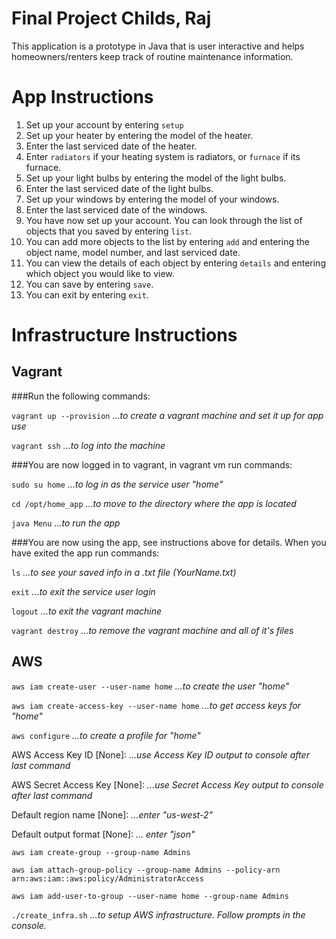 Final Project Childs, Raj
=========================

This application is a prototype in Java that is user interactive and helps homeowners/renters keep track of routine maintenance information.

App Instructions
================

1. Set up your account by entering `setup`
2. Set up your heater by entering the model of the heater.
3. Enter the last serviced date of the heater.
4. Enter `radiators` if your heating system is radiators, or `furnace` if its furnace.
5. Set up your light bulbs by entering the model of the light bulbs.
6. Enter the last serviced date of the light bulbs.
7. Set up your windows by entering the model of your windows.
8. Enter the last serviced date of the windows.
9. You have now set up your account. You can look through the list of objects that you saved by entering `list`.
10. You can add more objects to the list by entering `add` and entering the object name, model number, and last serviced date.
11. You can view the details of each object by entering `details` and entering which object you would like to view.
12. You can save by entering `save`.
13. You can exit by entering `exit`.

Infrastructure Instructions
===========================

## Vagrant

###Run the following commands:

`vagrant up --provision`    *...to create a vagrant machine and set it up for app use*

`vagrant ssh`    *...to log into the machine*

###You are now logged in to vagrant, in vagrant vm run commands:

`sudo su home`    *...to log in as the service user "home"*

`cd /opt/home_app`    *...to move to the directory where the app is located*

`java Menu`    *...to run the app*

###You are now using the app, see instructions above for details. When you have exited the app run commands:

`ls`    *...to see your saved info in a .txt file (YourName.txt)*

`exit`    *...to exit the service user login*

`logout`    *...to exit the vagrant machine*

`vagrant destroy`    *...to remove the vagrant machine and all of it's files*

## AWS

`aws iam create-user --user-name home` *...to create the user "home"*

`aws iam create-access-key --user-name home` *...to get access keys for "home"*

`aws configure` *...to create a profile for "home"*

AWS Access Key ID [None]: *...use Access Key ID output to console after last command*

AWS Secret Access Key [None]: *...use Secret Access Key output to console after last command*

Default region name [None]: *...enter "us-west-2"*

Default output format [None]: *... enter "json"*

`aws iam create-group --group-name Admins`

`aws iam attach-group-policy --group-name Admins --policy-arn arn:aws:iam::aws:policy/AdministratorAccess`

`aws iam add-user-to-group --user-name home --group-name Admins`

`./create_infra.sh` *...to setup AWS infrastructure. Follow prompts in the console.*
